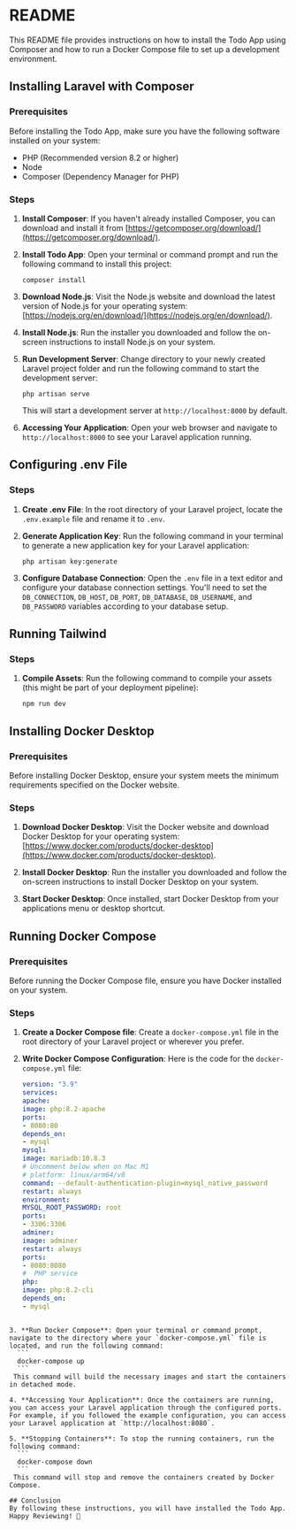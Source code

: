 # README

This README file provides instructions on how to install the Todo App using Composer and how to run a Docker Compose file to set up a development environment.

## Installing Laravel with Composer

### Prerequisites
Before installing the Todo App, make sure you have the following software installed on your system:
- PHP (Recommended version 8.2 or higher)
- Node
- Composer (Dependency Manager for PHP)

### Steps
1. **Install Composer**: If you haven't already installed Composer, you can download and install it from [https://getcomposer.org/download/](https://getcomposer.org/download/).

2. **Install Todo App**: Open your terminal or command prompt and run the following command to install this project:
    ```
    composer install
    ```
3. **Download Node.js**: Visit the Node.js website and download the latest version of Node.js for your operating system: [https://nodejs.org/en/download/](https://nodejs.org/en/download/).

4. **Install Node.js**: Run the installer you downloaded and follow the on-screen instructions to install Node.js on your system.

5. **Run Development Server**: Change directory to your newly created Laravel project folder and run the following command to start the development server:
    ```
    php artisan serve
    ```
   This will start a development server at `http://localhost:8000` by default.

6. **Accessing Your Application**: Open your web browser and navigate to `http://localhost:8000` to see your Laravel application running.

## Configuring .env File

### Steps
1. **Create .env File**: In the root directory of your Laravel project, locate the `.env.example` file and rename it to `.env`.

2. **Generate Application Key**: Run the following command in your terminal to generate a new application key for your Laravel application:
    ```
    php artisan key:generate
    ```
3. **Configure Database Connection**: Open the `.env` file in a text editor and configure your database connection settings. You'll need to set the `DB_CONNECTION`, `DB_HOST`, `DB_PORT`, `DB_DATABASE`, `DB_USERNAME`, and `DB_PASSWORD` variables according to your database setup.

## Running Tailwind

### Steps

1. **Compile Assets**: Run the following command to compile your assets (this might be part of your deployment pipeline):
    ```
    npm run dev
    ```

## Installing Docker Desktop

### Prerequisites
Before installing Docker Desktop, ensure your system meets the minimum requirements specified on the Docker website.

### Steps
1. **Download Docker Desktop**: Visit the Docker website and download Docker Desktop for your operating system: [https://www.docker.com/products/docker-desktop](https://www.docker.com/products/docker-desktop).

2. **Install Docker Desktop**: Run the installer you downloaded and follow the on-screen instructions to install Docker Desktop on your system.

3. **Start Docker Desktop**: Once installed, start Docker Desktop from your applications menu or desktop shortcut.


## Running Docker Compose

### Prerequisites
Before running the Docker Compose file, ensure you have Docker installed on your system.

### Steps
1. **Create a Docker Compose file**: Create a `docker-compose.yml` file in the root directory of your Laravel project or wherever you prefer.

2. **Write Docker Compose Configuration**: Here is the code for the `docker-compose.yml` file:
    ```yaml
    version: "3.9"
    services:
    apache:
    image: php:8.2-apache
    ports:
   - 8080:80
   depends_on:
   - mysql
   mysql:
   image: mariadb:10.8.3
    # Uncomment below when on Mac M1
    # platform: linux/arm64/v8
    command: --default-authentication-plugin=mysql_native_password
    restart: always
    environment:
    MYSQL_ROOT_PASSWORD: root
    ports:
   - 3306:3306
   adminer:
   image: adminer
   restart: always
   ports:
   - 8080:8080
    #  PHP service
    php:
    image: php:8.2-cli
    depends_on:
   - mysql
  ```

3. **Run Docker Compose**: Open your terminal or command prompt, navigate to the directory where your `docker-compose.yml` file is located, and run the following command:
    ```
    docker-compose up 
    ```
   This command will build the necessary images and start the containers in detached mode.

4. **Accessing Your Application**: Once the containers are running, you can access your Laravel application through the configured ports. For example, if you followed the example configuration, you can access your Laravel application at `http://localhost:8080`.

5. **Stopping Containers**: To stop the running containers, run the following command:
    ```
    docker-compose down
    ```
   This command will stop and remove the containers created by Docker Compose.

## Conclusion
By following these instructions, you will have installed the Todo App. Happy Reviewing! 🚀

